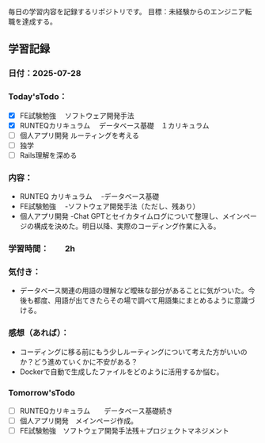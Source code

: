 毎日の学習内容を記録するリポジトリです。
目標：未経験からのエンジニア転職を達成する。

## 学習記録
### 日付：2025-07-28
### Today'sTodo：
- [x] FE試験勉強　 ソフトウェア開発手法
- [x] RUNTEQカリキュラム　 データベース基礎　１カリキュラム  
- [ ] 個人アプリ開発 ルーティングを考える
- [ ] 独学 
- [ ] Rails理解を深める　
### 内容：
- RUNTEQ カリキュラム　
    -データベース基礎 
- FE試験勉強　
    -ソフトウェア開発手法（ただし、残あり）
- 個人アプリ開発
    -Chat GPTとセイカタイムログについて整理し、メインページの構成を決めた。明日以降、実際のコーディング作業に入る。
### 学習時間：　　2h
### 気付き：
- データベース関連の用語の理解など曖昧な部分があることに気がついた。今後も都度、用語が出てきたらその場で調べて用語集にまとめるように意識づける。
### 感想（あれば）：
- コーディングに移る前にもう少しルーティングについて考えた方がいいのか？どう進めていくかに不安がある？
- Dockerで自動で生成したファイルをどのように活用するか悩む。
### Tomorrow'sTodo
- [ ] RUNTEQカリキュラム　　データベース基礎続き
- [ ] 個人アプリ開発　メインページ作成。
- [ ] FE試験勉強　ソフトウェア開発手法残＋プロジェクトマネジメント